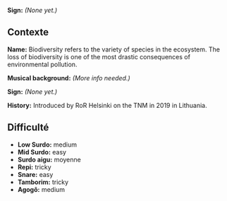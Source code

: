 **Sign:** *(None yet.)*

## Contexte

**Name:** Biodiversity refers to the variety of species in the ecosystem. The
loss of biodiversity is one of the most drastic consequences of environmental
pollution.

**Musical background:** *(More info needed.)*

**Sign:** *(None yet.)*

**History:** Introduced by RoR Helsinki on the TNM in 2019 in Lithuania.

## Difficulté

* **Low Surdo:** medium
* **Mid Surdo:** easy
* **Surdo aigu:** moyenne
* **Repi:** tricky
* **Snare:** easy
* **Tamborim:** tricky
* **Agogô:** medium
